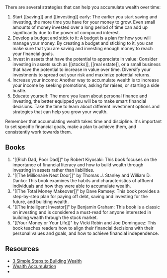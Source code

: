 There are several strategies that can help you accumulate wealth over time:

1. Start [[saving]] and [[investing]] early: The earlier you start saving and investing, the more time you have for your money to grow. Even small amounts of money invested over a long period of time can add up significantly due to the power of compound interest.
2. Develop a budget and stick to it: A budget is a plan for how you will manage your money. By creating a budget and sticking to it, you can make sure that you are saving and investing enough money to reach your financial goals.
3. Invest in assets that have the potential to appreciate in value: Consider investing in assets such as [[stocks]], [[real estate]], or a small business that have the potential to increase in value over time. Diversify your investments to spread out your risk and maximize potential returns.
4. Increase your income: Another way to accumulate wealth is to increase your income by seeking promotions, asking for raises, or starting a side hustle.
5. Educate yourself: The more you learn about personal finance and investing, the better equipped you will be to make smart financial decisions. Take the time to learn about different investment options and strategies that can help you grow your wealth.

Remember that accumulating wealth takes time and discipline. It's important to set specific financial goals, make a plan to achieve them, and consistently work towards them.

## Books
1. "[[Rich Dad, Poor Dad]]" by Robert Kiyosaki: This book focuses on the importance of financial literacy and how to build wealth through investing in assets rather than liabilities.
2. "[[The Millionaire Next Door]]" by Thomas J. Stanley and William D. Danko: This book examines the habits and characteristics of affluent individuals and how they were able to accumulate wealth.
3. "[[The Total Money Makeover]]" by Dave Ramsey: This book provides a step-by-step plan for paying off debt, saving and investing for the future, and building wealth.
4. "[[The Intelligent Investor]]" by Benjamin Graham: This book is a classic on investing and is considered a must-read for anyone interested in building wealth through the stock market.
5. "[[Your Money or Your Life]]" by Vicki Robin and Joe Dominguez: This book teaches readers how to align their financial decisions with their personal values and goals, and how to achieve financial independence.

## Resources
- [3 Simple Steps to Building Wealth](https://www.investopedia.com/managing-wealth/simple-steps-building-wealth/)
- [Wealth Accumulation](https://www.wallstreetmojo.com/wealth-accumulation/)
- 